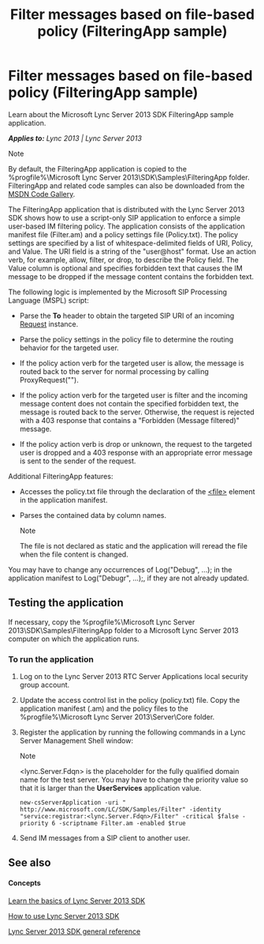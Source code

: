 ﻿---
title: Filter messages based on file-based policy (FilteringApp sample)
TOCTitle: Filter messages based on file-based policy (FilteringApp sample)
ms:assetid: 5e02ba71-bb3a-4d21-9ccb-a8025b0a47f4
ms:mtpsurl: https://msdn.microsoft.com/en-us/library/Dn439097(v=office.15)
ms:contentKeyID: 57096251
ms.date: 07/24/2014
mtps_version: v=office.15
---

# Filter messages based on file-based policy (FilteringApp sample)

Learn about the Microsoft Lync Server 2013 SDK FilteringApp sample application.


_**Applies to:** Lync 2013 | Lync Server 2013_


> [!NOTE]
> <P>By default, the FilteringApp application is copied to the %progfile%\Microsoft Lync Server 2013\SDK\Samples\FilteringApp folder. FilteringApp and related code samples can also be downloaded from the <A href="http://code.msdn.microsoft.com/lync-server-2013-filter-2bd7aae7">MSDN Code Gallery</A>.</P>



The FilteringApp application that is distributed with the Lync Server 2013 SDK shows how to use a script-only SIP application to enforce a simple user-based IM filtering policy. The application consists of the application manifest file (Filter.am) and a policy settings file (Policy.txt). The policy settings are specified by a list of whitespace-delimited fields of URI, Policy, and Value. The URI field is a string of the "user@host" format. Use an action verb, for example, allow, filter, or drop, to describe the Policy field. The Value column is optional and specifies forbidden text that causes the IM message to be dropped if the message content contains the forbidden text.

The following logic is implemented by the Microsoft SIP Processing Language (MSPL) script:

  - Parse the **To** header to obtain the targeted SIP URI of an incoming [Request](https://msdn.microsoft.com/en-us/library/hh364656\(v=office.15\)) instance.

  - Parse the policy settings in the policy file to determine the routing behavior for the targeted user.

  - If the policy action verb for the targeted user is allow, the message is routed back to the server for normal processing by calling ProxyRequest("").

  - If the policy action verb for the targeted user is filter and the incoming message content does not contain the specified forbidden text, the message is routed back to the server. Otherwise, the request is rejected with a 403 response that contains a "Forbidden (Message filtered)" message.

  - If the policy action verb is drop or unknown, the request to the targeted user is dropped and a 403 response with an appropriate error message is sent to the sender of the request.

Additional FilteringApp features:

  - Accesses the policy.txt file through the declaration of the [\<file\>](https://msdn.microsoft.com/en-us/library/hh364639\(v=office.15\)) element in the application manifest.

  - Parses the contained data by column names.
    

    > [!NOTE]
    > <P>The file is not declared as static and the application will reread the file when the file content is changed.</P>



You may have to change any occurrences of Log("Debug", …); in the application manifest to Log("Debugr", …);, if they are not already updated.

## Testing the application

If necessary, copy the %progfile%\\Microsoft Lync Server 2013\\SDK\\Samples\\FilteringApp folder to a Microsoft Lync Server 2013 computer on which the application runs.

### To run the application

1.  Log on to the Lync Server 2013 RTC Server Applications local security group account.

2.  Update the access control list in the policy (policy.txt) file. Copy the application manifest (.am) and the policy files to the %progfile%\\Microsoft Lync Server 2013\\Server\\Core folder.

3.  Register the application by running the following commands in a Lync Server Management Shell window:
    

    > [!NOTE]
    > <P>&lt;lync.Server.Fdqn&gt; is the placeholder for the fully qualified domain name for the test server. You may have to change the priority value so that it is larger than the <STRONG>UserServices</STRONG> application value.</P>

    
        new-csServerApplication -uri " http://www.microsoft.com/LC/SDK/Samples/Filter" -identity "service:registrar:<lync.Server.Fdqn>/Filter" -critical $false -priority 6 -scriptname Filter.am -enabled $true

4.  Send IM messages from a SIP client to another user.

## See also

#### Concepts

[Learn the basics of Lync Server 2013 SDK](learn-the-basics-of-lync-server-2013-sdk.md)

[How to use Lync Server 2013 SDK](how-to-use-lync-server-2013-sdk.md)

[Lync Server 2013 SDK general reference](lync-server-2013-sdk-general-reference.md)

